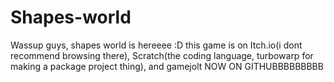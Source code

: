 # Shapes-world
Wassup guys, shapes world is hereeee :D
this game is on
Itch.io(i dont recommend browsing there),
Scratch(the coding language, turbowarp for making a package project thing),
and gamejolt
NOW ON GITHUBBBBBBBBB
